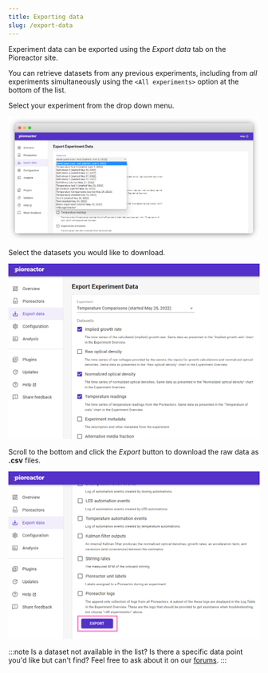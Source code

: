 ```yaml
---
title: Exporting data
slug: /export-data
---
```


Experiment data can be exported using the _Export data_ tab on the Pioreactor site.

You can retrieve datasets from any previous experiments, including from _all_ experiments simultaneously using the `<All experiments>` option at the bottom of the list.

Select your experiment from the drop down menu.

![](/img/user-guide/export_data.png)

Select the datasets you would like to download. 

![](/img/user-guide/export_data_sets.png)

Scroll to the bottom and click the _Export_ button to download the raw data as **.csv** files.

![](/img/user-guide/export_button.png)


:::note
Is a dataset not available in the list? Is there a specific data point you'd like but can't find? Feel free to ask about it on our [forums](https://forum.pioreactor.com/).
:::